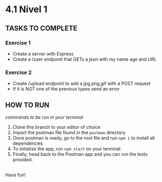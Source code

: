 # 4.1 Nivel 1

## TASKS TO COMPLETE

### Exercise 1

- Create a server with Express
- Create a /user endpoint that GETs a json with my name age and URL

### Exercise 2

- Create /upload endpoint to add a jpg,png,gif with a POST request
- If it is NOT one of the previous types send an error

## HOW TO RUN

_commands to be run in your terminal_

1. Clone this branch to your editor of choice
2. Import the postman file found in the `postman` directory
3. Once postman is ready, go to the root file and run `npm i` to install all dependencies
4. To initialize the app, run `npm start` on your terminal.
5. Finally, head back to the Postman app and you can run the tests provided.

<br>
   Have fun!
